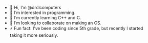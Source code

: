 - 👋 Hi, I’m @drclcomputers
- 👀 I’m interested in programming.
- 🌱 I’m currently learning C++ and C.
- 💞️ I’m looking to collaborate on making an OS.
- ⚡ Fun fact: I've been coding since 5th grade, but recently I started taking it more seriously.

<!---
drclcomputers/drclcomputers is a ✨ special ✨ repository because its `README.md` (this file) appears on your GitHub profile.
You can click the Preview link to take a look at your changes.
--->
